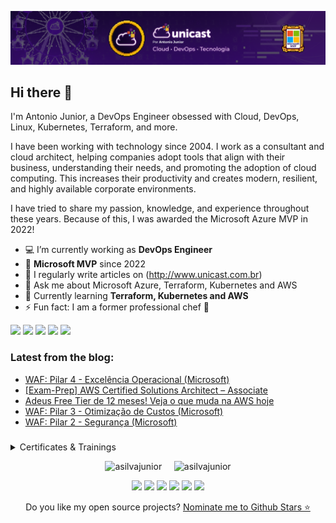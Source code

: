 <p align="center">
<img src="assets/images/banner.png">
</p>

## Hi there 👋

I'm Antonio Junior, a DevOps Engineer obsessed with Cloud, DevOps, Linux, Kubernetes, Terraform, and more.

I have been working with technology since 2004. I work as a consultant and cloud architect, helping companies adopt tools that align with their business, understanding their needs, and promoting the adoption of cloud computing. This increases their productivity and creates modern, resilient, and highly available corporate environments.

I have tried to share my passion, knowledge, and experience throughout these years. Because of this, I was awarded the Microsoft Azure MVP in 2022!


-   💻 I’m currently working as **DevOps Engineer**
-   🏅 **Microsoft MVP** since 2022
-   📝 I regularly write articles on (http://www.unicast.com.br)
-   💬 Ask me about Microsoft Azure, Terraform, Kubernetes and AWS
-   🌱 Currently learning **Terraform, Kubernetes and AWS**
-   ⚡ Fun fact: I am a former professional chef 🔪

<div> 
  <a href="https://www.linkedin.com/in/antoniocarlosjr" target="_blank"><img src="https://img.shields.io/badge/-LinkedIn-%230077B5?style=fflat&logo=linkedin&logoColor=white" target="_blank"></a>
  <a href="http://www.unicast.com.br/" target="_blank"><img src="https://img.shields.io/badge/-Website%2fBlog-blue?style=flat&logo=website&logoColor=white&link="_blank"></a> 
  <a href="https://discord.gg/S6zFKGA7hg" target="_blank"><img src="https://img.shields.io/badge/Discord-7289DA?style=flat&logo=discord&logoColor=white" target="_blank"></a> 
  <a href= "https://www.youtube.com/channel/UCYpdjQbbkBQpDWI1rapkVUA" target="_blank"><img src="https://img.shields.io/badge/YouTube-FF0000?style=flat&logo=youtube&logoColor=white" target="_blank"></a>
  <a href="https://www.instagram.com/unicastlab/" target="_blank"><img src="https://img.shields.io/badge/Instagram-E4405F?style=flat&logo=instagram&logoColor=white" target="_blank"></a>
</div>

### Latest from the blog:

<!-- Unicast:START -->
- [WAF: Pilar 4 - Excelência Operacional &lpar;Microsoft&rpar;](https://unicast.com.br/posts/waf-pilar-4-excelencia-operacional-microsoft/)
- [[Exam-Prep] AWS Certified Solutions Architect – Associate](https://unicast.com.br/posts/exam-prep-aws-certified-solutions-architect-associate/)
- [Adeus Free Tier de 12 meses! Veja o que muda na AWS hoje](https://unicast.com.br/posts/adeus-free-tier-de-12-meses-veja-o-que-muda-na-aws-hoje/)
- [WAF: Pilar 3 - Otimização de Custos &lpar;Microsoft&rpar;](https://unicast.com.br/posts/waf-pilar-3-otimizacao-de-custos-microsoft/)
- [WAF: Pilar 2 - Segurança &lpar;Microsoft&rpar;](https://unicast.com.br/posts/waf-pilar-2-seguranca-microsoft/)
<!-- Unicast:END -->

###

<details>
  <summary> Certificates & Trainings</summary>

<!--START_SECTION:badges-->
<a href="https://www.credly.com/badges/cbcc3a7d-1768-470d-bbeb-7336bc17c848" title="AWS Certified Solutions Architect – Associate"><img src="https://images.credly.com/size/80x80/images/0e284c3f-5164-4b21-8660-0d84737941bc/image.png" alt="AWS Certified Solutions Architect – Associate" width="80" height="80"></a>
<a href="https://www.credly.com/badges/6abe4a3d-ac75-425c-9c4b-f3a22a3f0f1b" title="AWS Certified Cloud Practitioner"><img src="https://images.credly.com/size/80x80/images/00634f82-b07f-4bbd-a6bb-53de397fc3a6/image.png" alt="AWS Certified Cloud Practitioner" width="80" height="80"></a>
<a href="https://www.credly.com/badges/baa1d40b-1302-4363-92b0-f82506f112e2" title="CKAD: Certified Kubernetes Application Developer"><img src="https://images.credly.com/size/80x80/images/cc8adc83-1dc6-4d57-8e20-22171247e052/blob" alt="CKAD: Certified Kubernetes Application Developer" width="80" height="80"></a>
<a href="https://www.credly.com/badges/69134fdf-e47d-43e1-bc1e-d28cb067e9e2" title="CKA: Certified Kubernetes Administrator"><img src="https://images.credly.com/size/80x80/images/8b8ed108-e77d-4396-ac59-2504583b9d54/cka_from_cncfsite__281_29.png" alt="CKA: Certified Kubernetes Administrator" width="80" height="80"></a>
<a href="https://www.credly.com/badges/f8f6ae92-33b9-456c-8293-38bef226ed39" title="KCSA: Kubernetes and Cloud Native Security Associate"><img src="https://images.credly.com/size/80x80/images/67dd8a95-8876-4051-9cb9-3d97c204f85a/image.png" alt="KCSA: Kubernetes and Cloud Native Security Associate" width="80" height="80"></a>
<a href="https://www.credly.com/badges/71b9bc65-7c23-4de6-95ab-c09a267c8c6c" title="KCNA: Kubernetes and Cloud Native Associate"><img src="https://images.credly.com/size/80x80/images/f28f1d88-428a-47f6-95b5-7da1dd6c1000/KCNA_badge.png" alt="KCNA: Kubernetes and Cloud Native Associate" width="80" height="80"></a>
<a href="https://www.credly.com/badges/9489519a-82ad-462d-80cb-2817fadea1e5" title="HashiCorp Certified: Terraform Associate (003)"><img src="https://images.credly.com/size/80x80/images/ed4be915-68f8-428a-b332-40ded9084ee5/blob" alt="HashiCorp Certified: Terraform Associate (003)" width="80" height="80"></a>
<a href="https://www.credly.com/badges/17ea91fb-5cc7-4632-be32-5d53173fd57d" title="HashiCorp Certified: Terraform Associate (002)"><img src="https://images.credly.com/size/80x80/images/99289602-861e-4929-8277-773e63a2fa6f/image.png" alt="HashiCorp Certified: Terraform Associate (002)" width="80" height="80"></a>
<a href="https://www.credly.com/badges/88eb08c1-3172-4c9f-8092-707846555280" title="Linux Essentials Certificate"><img src="https://images.credly.com/size/80x80/images/009defc4-25a0-4d6f-8b2d-7fac9c7362f1/blob" alt="Linux Essentials Certificate" width="80" height="80"></a>
<a href="https://www.credly.com/badges/e0296383-db10-4a4c-8fcc-c6481a5340ac" title="2024 Microsoft Most Valuable Professional (MVP)"><img src="https://images.credly.com/size/80x80/images/9e9359a4-fe7e-4e02-8eb0-6c2b7947345a/image.png" alt="2024 Microsoft Most Valuable Professional (MVP)" width="80" height="80"></a>
<a href="https://www.credly.com/badges/743e2a8e-690c-4276-8a71-86984ef441b0" title="2023 Microsoft Most Valuable Professional (MVP)"><img src="https://images.credly.com/size/80x80/images/5c687ffb-7ab6-4fd5-bf8c-14f0178acd21/image.png" alt="2023 Microsoft Most Valuable Professional (MVP)" width="80" height="80"></a>
<a href="https://www.credly.com/badges/c1f8b14b-0ad8-4016-bfe5-815daa01663f" title="Microsoft Certified Trainer 2023-2024"><img src="https://images.credly.com/size/80x80/images/fd6bb2af-2f05-4d9b-a23e-39f8e309a82d/image.png" alt="Microsoft Certified Trainer 2023-2024" width="80" height="80"></a>
<a href="https://www.credly.com/badges/7e20dbe9-7efe-478f-a144-7ea7223f7551" title="Microsoft Certified Trainer 2022-2023"><img src="https://images.credly.com/size/80x80/images/bb4156e4-c2e1-4399-b03c-af6feb7a6cc4/image.png" alt="Microsoft Certified Trainer 2022-2023" width="80" height="80"></a>
<a href="https://www.credly.com/badges/c25a1fcb-fcaf-4e96-a830-d48e522b1c6b" title="Microsoft Certified Trainer 2021-2022"><img src="https://images.credly.com/size/80x80/images/a6ea4416-4f34-4a85-bc24-eb3fe32fd241/MCT-Microsoft_Certified_Trainer-600x600.png" alt="Microsoft Certified Trainer 2021-2022" width="80" height="80"></a>
<a href="https://www.credly.com/badges/b1d94119-57db-4c18-b803-3fde2c126d80" title="MCE: Microsoft Certified Educator"><img src="https://images.credly.com/size/80x80/images/54f7ea40-48bc-4217-b398-b81bae6de175/MCE.png" alt="MCE: Microsoft Certified Educator" width="80" height="80"></a>
<a href="https://www.credly.com/badges/f8fde9ee-611a-468f-ad3e-6d14eb96df11" title="MTA: Networking Fundamentals - Certified 2019"><img src="https://images.credly.com/size/80x80/images/0c79e2b7-b5b7-4fcb-a3c0-1a5cc9b93f18/MTA-Networking-Fundamentals-2019.png" alt="MTA: Networking Fundamentals - Certified 2019" width="80" height="80"></a>
<a href="https://www.credly.com/badges/9bdcea22-28cc-439a-818b-39158d747eef" title="Microsoft Certified: Azure Data Fundamentals"><img src="https://images.credly.com/size/80x80/images/70eb1e3f-d4de-4377-a062-b20fb29594ea/azure-data-fundamentals-600x600.png" alt="Microsoft Certified: Azure Data Fundamentals" width="80" height="80"></a>
<a href="https://www.credly.com/badges/c20046cd-5fa1-446c-ae7e-8b54ce8e9b04" title="Microsoft Certified: Security, Compliance, and Identity Fundamentals"><img src="https://images.credly.com/size/80x80/images/fc1352af-87fa-4947-ba54-398a0e63322e/security-compliance-and-identity-fundamentals-600x600.png" alt="Microsoft Certified: Security, Compliance, and Identity Fundamentals" width="80" height="80"></a>
<a href="https://www.credly.com/badges/08ffe26e-3ae3-40fa-8624-6cbe6e3aa828" title="Microsoft Certified: Azure Virtual Desktop Specialty"><img src="https://images.credly.com/size/80x80/images/ea009208-e2d6-432e-bbf6-d34d28b0835f/azure-virtual-desktop-specialty-600x600.png" alt="Microsoft Certified: Azure Virtual Desktop Specialty" width="80" height="80"></a>
<a href="https://www.credly.com/badges/e513a374-2ca1-47da-861e-932e6ceb3e69" title="Microsoft Certified: Azure Security Engineer Associate"><img src="https://images.credly.com/size/80x80/images/1ad16b6f-2c71-4a2e-ae74-ec69c4766039/azure-security-engineer-associate600x600.png" alt="Microsoft Certified: Azure Security Engineer Associate" width="80" height="80"></a>
<a href="https://www.credly.com/badges/a42a4f07-7ec6-45b1-bac8-e1d8e3c6bec9" title="Microsoft Certified: DevOps Engineer Expert"><img src="https://images.credly.com/size/80x80/images/c3ab66f8-5d59-4afa-a6c2-0ba30a1989ca/CERT-Expert-DevOps-Engineer-600x600.png" alt="Microsoft Certified: DevOps Engineer Expert" width="80" height="80"></a>
<a href="https://www.credly.com/badges/f9984e7a-aae5-473e-b1fc-dda674778437" title="AZ-400: Designing and Implementing Microsoft DevOps Solutions"><img src="https://images.credly.com/size/80x80/images/107e2eb6-f394-40eb-83d2-d8c9b7d34555/exam-az400-600x600.png" alt="AZ-400: Designing and Implementing Microsoft DevOps Solutions" width="80" height="80"></a>
<a href="https://www.credly.com/badges/fc1ee3d8-1da3-4637-ad75-ceaa6cf49e20" title="Microsoft Certified: Azure Support Engineer for Connectivity Specialty"><img src="https://images.credly.com/size/80x80/images/963586bb-5903-400b-9b0a-33ebcf7f4313/image.png" alt="Microsoft Certified: Azure Support Engineer for Connectivity Specialty" width="80" height="80"></a>
<a href="https://www.credly.com/badges/78aeccca-b405-4395-a24e-38e7ada3a7d2" title="Microsoft Certified: Azure Network Engineer Associate"><img src="https://images.credly.com/size/80x80/images/c3a2e51d-7984-48cc-a4cb-88d4e8487037/azure-network-engineer-associate-600x600.png" alt="Microsoft Certified: Azure Network Engineer Associate" width="80" height="80"></a>
<a href="https://www.credly.com/badges/e37a5456-d33a-4e98-a254-5d378d60bd79" title="Microsoft Certified: Azure Solutions Architect Expert"><img src="https://images.credly.com/size/80x80/images/987adb7e-49be-4e24-b67e-55986bd3fe66/azure-solutions-architect-expert-600x600.png" alt="Microsoft Certified: Azure Solutions Architect Expert" width="80" height="80"></a>
<a href="https://www.credly.com/badges/2b535715-812c-4c79-acea-cec5873f9551" title="AZ-304: Microsoft Azure Architect Design"><img src="https://images.credly.com/size/80x80/images/bfdff01e-a9dd-41fc-9301-8a90585c19bb/EXAM-Expert-AZ-304-600x600.png" alt="AZ-304: Microsoft Azure Architect Design" width="80" height="80"></a>
<a href="https://www.credly.com/badges/668f0958-a9b6-459c-9f91-518e84064a25" title="AZ-303: Microsoft Azure Architect Technologies"><img src="https://images.credly.com/size/80x80/images/285339cc-675a-4b1a-bdd9-283868af2fc8/EXAM-Expert-AZ-303-600x600.png" alt="AZ-303: Microsoft Azure Architect Technologies" width="80" height="80"></a>
<a href="https://www.credly.com/badges/4766ec7f-0144-4ea6-a7da-029a250d8b43" title="Microsoft Certified: Azure Administrator Associate"><img src="https://images.credly.com/size/80x80/images/336eebfc-0ac3-4553-9a67-b402f491f185/azure-administrator-associate-600x600.png" alt="Microsoft Certified: Azure Administrator Associate" width="80" height="80"></a>
<a href="https://www.credly.com/badges/25353b6e-a7aa-498a-994d-f69047bb9824" title="Microsoft Certified: Azure Fundamentals"><img src="https://images.credly.com/size/80x80/images/be8fcaeb-c769-4858-b567-ffaaa73ce8cf/image.png" alt="Microsoft Certified: Azure Fundamentals" width="80" height="80"></a>
<a href="https://www.credly.com/badges/c8892691-66bd-4b42-b0b8-56f7e5a2af17" title="ITIL 4 ® Foundation"><img src="https://images.credly.com/size/80x80/images/8b943c4b-c186-4e9f-84aa-004322b76eed/image.png" alt="ITIL 4 ® Foundation" width="80" height="80"></a>
<a href="https://www.credly.com/badges/35147390-01d9-4aa1-b785-0bc58268190b" title="Oracle Cloud Infrastructure 2019 Cloud Operations Certified Associate"><img src="https://images.credly.com/size/80x80/images/501ca080-9df7-4f25-9a22-567e91142d12/09_Associate_OCI_Cloud_Operations_2019.png" alt="Oracle Cloud Infrastructure 2019 Cloud Operations Certified Associate" width="80" height="80"></a>
<a href="https://www.credly.com/badges/16ca495a-87cc-4b6d-8c94-a6aa355bf4a3" title="Oracle Cloud Infrastructure 2019 Certified Architect Professional"><img src="https://images.credly.com/size/80x80/images/1b9e2535-31dc-405d-8c05-ee2a53d50477/11_OCI_Architect_Professional_2019.png" alt="Oracle Cloud Infrastructure 2019 Certified Architect Professional" width="80" height="80"></a>
<a href="https://www.credly.com/badges/50c68c57-99cb-4db7-903f-6d1be7bf9c46" title="Oracle Cloud Infrastructure Foundations 2020 Certified Associate"><img src="https://images.credly.com/size/80x80/images/697cf123-74b0-4356-9055-9973471d26d6/03_Oracle_Cloud_Infrastructure_Foundations_Associate.png" alt="Oracle Cloud Infrastructure Foundations 2020 Certified Associate" width="80" height="80"></a>
<a href="https://www.credly.com/badges/aca6bd90-2988-44b2-92be-2d1fbe4f3467" title="Oracle Cloud Infrastructure 2019 Certified Architect Associate"><img src="https://images.credly.com/size/80x80/images/a0c90a95-7b12-4b51-a8a5-59887be2c399/08_Associate_OCI_Architect_2019.png" alt="Oracle Cloud Infrastructure 2019 Certified Architect Associate" width="80" height="80"></a>
<a href="https://www.credly.com/badges/0a42bb2d-7a89-46e3-b150-e701c2aea01e" title="JNCIA x 5"><img src="https://images.credly.com/size/80x80/images/1971e2f3-b53d-4c15-af70-79ed979c4c93/M_01_asso_5A.png" alt="JNCIA x 5" width="80" height="80"></a>
<a href="https://www.credly.com/badges/05bce861-d98c-4271-a773-848c661f7d88" title="JNCIA x 3"><img src="https://images.credly.com/size/80x80/images/d9f1f414-d4a5-4ef9-96f8-26e3ada93583/M_01_asso_3A.png" alt="JNCIA x 3" width="80" height="80"></a>
<a href="https://www.credly.com/badges/90ccd76d-41bc-453a-93ae-49bc8b56835e" title="Juniper Networks Certified Associate, Security (JNCIA-SEC)"><img src="https://images.credly.com/size/80x80/images/c61cfe43-7e75-4636-818d-88b47e9a2b4c/L_01_asso_JNCIA-SEC.png" alt="Juniper Networks Certified Associate, Security (JNCIA-SEC)" width="80" height="80"></a>
<a href="https://www.credly.com/badges/ee5ac392-97b7-42d9-b2c3-f007208c2626" title="Juniper Networks Certified Associate, Automation and DevOps (JNCIA-DevOps)"><img src="https://images.credly.com/size/80x80/images/ad30282b-5a30-4202-a05c-9c6f4f751595/L_01_asso_JNCIA-DevOps.png" alt="Juniper Networks Certified Associate, Automation and DevOps (JNCIA-DevOps)" width="80" height="80"></a>
<a href="https://www.credly.com/badges/74eee0e9-b078-45ef-8fdd-8e3ccd112c3d" title="Juniper Networks Certified Associate, Cloud (JNCIA-Cloud)"><img src="https://images.credly.com/size/80x80/images/746fd41e-5653-4624-b7f8-eaa4b8645e78/L_01_asso_JNCIA-Cloud.png" alt="Juniper Networks Certified Associate, Cloud (JNCIA-Cloud)" width="80" height="80"></a>
<a href="https://www.credly.com/badges/89c3eb1c-1aba-48d8-8dfa-74c23906d158" title="Juniper Networks Certified Associate, Design (JNCIA-Design)"><img src="https://images.credly.com/size/80x80/images/fc3921b5-3f3e-4869-b55b-ddb94249c0bb/image.png" alt="Juniper Networks Certified Associate, Design (JNCIA-Design)" width="80" height="80"></a>
<a href="https://www.credly.com/badges/62399ff7-8234-4a8f-a699-333517f6ede6" title="Juniper Networks Certified Associate, Junos (JNCIA-Junos)"><img src="https://images.credly.com/size/80x80/images/115e08d1-6b0c-40b2-aa15-5906022f4db0/L_01_asso_JNCIA-Junos.png" alt="Juniper Networks Certified Associate, Junos (JNCIA-Junos)" width="80" height="80"></a>
<!--END_SECTION:badges-->

</details>

<p align="center">
  <img src="https://github-readme-stats.vercel.app/api?username=asilvajunior&show_icons=true&theme=dracula&include_all_commits=true&count_private=true" alt="asilvajunior" width="400"/>
  &nbsp;&nbsp;&nbsp;
  <img src="https://github-readme-stats.vercel.app/api/top-langs?username=asilvajunior&show_icons=true&theme=dracula&locale=en&layout=compact" alt="asilvajunior" width="300"/>
</p>

<p align="center">
 <a href="AZURE"><img src="https://custom-icon-badges.demolab.com/badge/Microsoft%20Azure-0089D6?logo=msazure&logoColor=white"></a>
 <a href="AWS"><img src="https://custom-icon-badges.demolab.com/badge/AWS-%23FF9900.svg?logo=aws&logoColor=white"></a>
 <a href="LINUX"><img src="https://img.shields.io/badge/-Linux-FCC624?style=flat&logo=linux&logoColor=000000"></a>
 <a href="DEBIAN"><img src="https://img.shields.io/badge/Debian-D70A53?style=flat&logo=debian&logoColor=000000"></a>
 <a href="KUBERNETES"><img src="https://img.shields.io/badge/kubernetes-%23326ce5.svg?style=flat&logo=kubernetes&logoColor=3C93FF"></a>
 <a href="TERRAFORM"><img src="https://img.shields.io/badge/terraform-%235835CC.svg?style=flat&logo=terraform&logoColor=white"></a>
</p>

 <p align='center'>
  Do you like my open source projects? <a href='https://stars.github.com/nominate/'>Nominate me to Github Stars ⭐</a>
</p>

